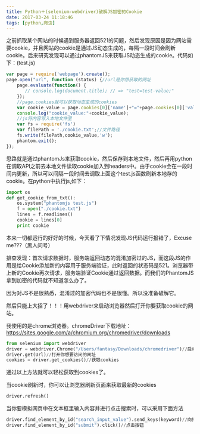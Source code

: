 ```yaml
---
title: Python＋(selenium-webdriver)破解JS加密的Cookie
date: 2017-03-24 11:18:46
tags: [python,爬虫]
---
```


之前抓取某个网站的时候遇到服务器返回521的问题，然后发现原因是因为网站需要cookie，并且网站的cookie是通过JS动态生成的，每隔一段时间会刷新cookie。后来研究发现可以通过phantomJS来获取JS动态生成的cookie。代码如下：(test.js)

```javascript
var page = require('webpage').create();
page.open("url", function (status) {//url是你想获取的网址
    page.evaluate(function() {
       // console.log(document.title); // => "test=test-value;"
    });
    //page.cookies就可以获取动态生成的cookies
    var cookie_value = page.cookies[0]['name']+"="+page.cookies[0]['value'];
    console.log("cookie_value:"+cookie_value);
  	//js将内容写入本地文件里
    var fs = require('fs')
	var filePath = './cookie.txt';//文件路径
    fs.write(filePath,cookie_value,'w');
    phantom.exit();
});
```

思路就是通过phantomJs来获取cookie，然后保存到本地文件，然后再用python在调取API之前去本地文件读取cookie加入到headers中。由于cookie会在一段时间内更新，所以可以间隔一段时间去调取上面这个test.js函数刷新本地存的cookie。在python中执行js,如下：

```python
import os
def get_cookie_from_txt():
	os.system("phantomjs test.js")
	f = open("./cookie.txt")
	lines = f.readlines()
	cookie = lines[0]
	print cookie
```

本来一切都运行的好好的时候，今天看了下情况发现JS代码运行报错了，Excuse me???（黑人问号）

排查发现：首次请求数据时，服务端返回动态的混淆加密过的JS，而这段JS的作用是给Cookie添加新的内容用于服务端验证，此时返回的状态码是521。浏览器带上新的Cookie再次请求，服务端验证Cookie通过返回数据。而我们的PhantomJS拿到加密的代码就不知道怎么办了。



因为对JS不是很熟悉，混淆过的加密代码也不是很懂。所以没准备破解它。

然后只能上大招了！！！用webdriver来启动浏览器然后打开你要获取cookie的网站。

我使用的是chrome浏览器。chromeDriver下载地址：https://sites.google.com/a/chromium.org/chromedriver/downloads

```python
from selenium import webdriver
driver = webdriver.Chrome("/Users/fantasy/Downloads/chromedriver")//启动chrome浏览器
driver.get(Url)//打开你想要访问的网址
cookies = driver.get_cookies()//获取cookies
```

通过以上方法就可以轻松获取到cookies了。

当cookie刷新时，你可以让浏览器刷新页面来获取最新的cookies

```python
driver.refresh()
```

当你要模拟网页中在文本框里输入内容并进行点击搜索时，可以采用下面方法

```python
driver.find_element_by_id("search_input_value").send_keys(keyword)//向指定的id控件里传值
driver.find_element_by_id("submit").click()//点击按钮
```